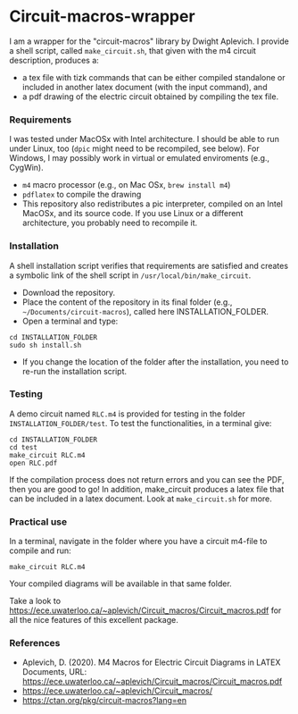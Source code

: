 # Circuit-macros-wrapper
I am a wrapper for the "circuit-macros" library by Dwight Aplevich. I provide a shell script, called `make_circuit.sh`, that given with the m4 circuit description, produces a:

* a tex file with tizk commands that can be either compiled standalone or included in another latex document (with the input command), and
* a pdf drawing of the electric circuit obtained by compiling the tex file.



### Requirements
I was tested under MacOSx with Intel architecture. I should be able to run under Linux, too (`dpic` might need to be recompiled, see below). For Windows, I may possibly work in virtual or emulated enviroments (e.g., CygWin).

* `m4` macro processor (e.g., on Mac OSx, `brew install m4`)
* `pdflatex` to compile the drawing
* This repository also redistributes a pic interpreter, compiled on an Intel MacOSx, and its source code. If you use Linux or a different architecture, you probably need to recompile it.


### Installation
A shell installation script verifies that requirements are satisfied and creates a symbolic link of the shell script in `/usr/local/bin/make_circuit`.
* Download the repository.
* Place the content of the repository in its final folder (e.g., `~/Documents/circuit-macros`), called here INSTALLATION_FOLDER.
* Open a terminal and type:
```
cd INSTALLATION_FOLDER
sudo sh install.sh
```
* If you change the location of the folder after the installation, you need to re-run the installation script.

### Testing
A demo circuit named `RLC.m4` is provided for testing in the folder `INSTALLATION_FOLDER/test`. To test the functionalities, in a terminal give: 
```
cd INSTALLATION_FOLDER
cd test
make_circuit RLC.m4
open RLC.pdf
```
If the compilation process does not return errors and you can see the PDF, then you are good to go! In addition, make_circuit produces a latex file that can be included in a latex document. Look at `make_circuit.sh` for more.


### Practical use
In a terminal, navigate in the folder where you have a circuit m4-file to compile and run:
```
make_circuit RLC.m4
```
Your compiled diagrams will be available in that same folder.


Take a look to https://ece.uwaterloo.ca/~aplevich/Circuit_macros/Circuit_macros.pdf for all the nice features of this excellent package.


### References
* Aplevich, D. (2020). M4 Macros for Electric Circuit Diagrams in LATEX Documents, URL: https://ece.uwaterloo.ca/~aplevich/Circuit_macros/Circuit_macros.pdf
* https://ece.uwaterloo.ca/~aplevich/Circuit_macros/
* https://ctan.org/pkg/circuit-macros?lang=en
